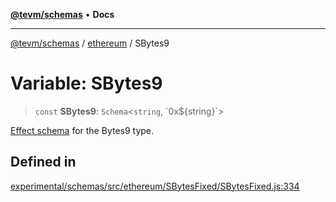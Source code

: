 [**@tevm/schemas**](../../README.md) • **Docs**

***

[@tevm/schemas](../../modules.md) / [ethereum](../README.md) / SBytes9

# Variable: SBytes9

> `const` **SBytes9**: `Schema`\<`string`, \`0x$\{string\}\`\>

[Effect schema](https://github.com/Effect-TS/schema) for the Bytes9 type.

## Defined in

[experimental/schemas/src/ethereum/SBytesFixed/SBytesFixed.js:334](https://github.com/qbzzt/tevm-monorepo/blob/main/experimental/schemas/src/ethereum/SBytesFixed/SBytesFixed.js#L334)

